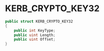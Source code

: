 # KERB\_CRYPTO\_KEY32

```csharp
public struct KERB_CRYPTO_KEY32
{
    public int KeyType;
    public uint Length;
    public uint Offset;
}
```

